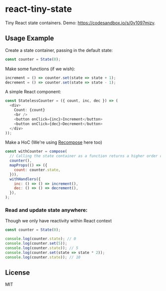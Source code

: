 # react-tiny-state

Tiny React state containers. Demo: https://codesandbox.io/s/0v1097mjzv.

## Usage Example

Create a state container, passing in the default state:

```js
const counter = State(0);
```

Make some functions (if we wish):

```js
increment = () => counter.set(state => state + 1);
decrement = () => counter.set(state => state - 1);
```

A simple React component:

```js
const StatelessCounter = ({ count, inc, dec }) => (
  <div>
    Count: {count}
    <br />
    <button onClick={inc}>Increment</button>
    <button onClick={dec}>Decrement</button>
  </div>
));
```

Make a HoC (We're using [Recompose](https://github.com/acdlite/recompose) here too)

```js
const withCounter = compose(
  // Calling the state container as a function returns a higher order component:
  counter(),
  mapProps(() => ({
    count: counter.state,
  })),
  withHandlers({
    inc: () => () => increment(),
    dec: () => () => decrement(),
  }),
);
```

### Read and update state anywhere:

Though we only have reactivity within React context

```js
const counter = State(0);

console.log(counter.state); // 0
console.log(counter.set(5));
console.log(counter.state)); // 5
console.log(counter.set(state => state * 2));
console.log(counter.state)); // 10
```

## License

MIT
